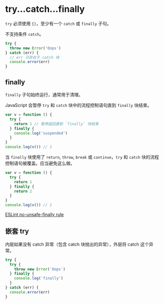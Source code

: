 # try...catch...finally

`try` 必须使用 `{}`，至少有一个 `catch` 或 `finally` 子句。

不支持条件 `catch`。

```js
try {
  throw new Error('Oops')
} catch (err) {
  // err 只存在于 catch 块
  console.error(err)
}
```

## finally

`finally` 子句始终运行，通常用于清理。

JavaScript 会暂停 `try` 和 `catch` 块中的流程控制语句直到 `finally` 块结束。

```js
var v = function () {
  try {
    return 1 // 暂停返回直到 `finally` 块结束
  } finally {
    console.log('suspended')
  }
}
console.log(v()) // 1
```

当 `finally` 块使用了 `return`, `throw`, `break` 或 `continue`，`try` 和 `catch` 块的流程控制语句被覆盖。应当避免这么做。

```js
var v = function () {
  try {
    return 1
  } finally {
    return 2
  }
}
console.log(v()) // 1
```

[ESLint no-unsafe-finally rule](http://eslint.org/docs/rules/no-unsafe-finally)

## 嵌套 try

内层如果没有 catch 异常（包含 catch 块抛出的异常），外层将 catch 这个异常。

```js
try {
  try {
    throw new Error('Oops')
  } finally {
    console.log('finally')
  }
} catch (err) {
  console.error(err)
}
```
